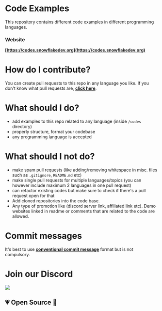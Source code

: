 # Code Examples

This repository contains different code examples in different programming languages.

### Website

**[https://codes.snowflakedev.org](https://codes.snowflakedev.org)**

# How do I contribute?

You can create pull requests to this repo in any language you like. If you don't know what pull requests are, **[click here](https://opensource.com/article/19/7/create-pull-request-github)**.

# What should I do?

-   add examples to this repo related to any language (inside `/codes` directory)
-   properly structure, format your codebase
-   any programming language is accepted

# What should I not do?

-   make spam pull requests (like adding/removing whitespace in misc. files such as `.gitignore`, `README.md` etc)
-   make single pull requests for multiple languages/topics (you can however include maximum 2 languages in one pull request)
-   can refactor existing codes but make sure to check if there's a pull request open for that
-   Add cloned repositories into the code base.
-   Any type of promotion like (discord server link, affiliated link etc). Demo websites linked in readme or comments that are related to the code are allowed.

# Commit messages

It's best to use **[conventional commit message](https://ccm.snowflakedev.org)** format but is not compulsory.

# Join our Discord

[![](https://i.imgur.com/S1V71CD.png)](https://snowflakedev.org/discord)

## 💗 Open Source 🎉
